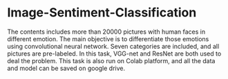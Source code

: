 # Image-Sentiment-Classification
The contents includes more than 20000 pictures with human faces in different emotion. The main objective is to differentiate those emotions using convolutional neural network. Seven categories are included, and all pictures are pre-labeled.
In this task, VGG-net and ResNet are both used to deal the problem. This task is also run on Colab platform, and all the data and model can be saved on google drive.
